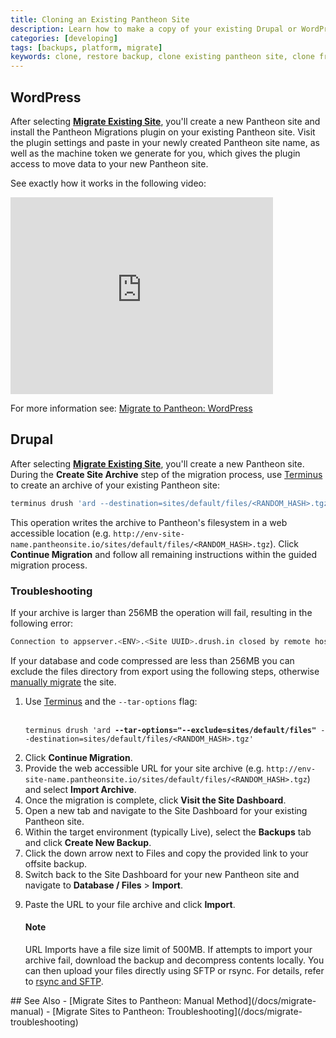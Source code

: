 ```yaml
---
title: Cloning an Existing Pantheon Site
description: Learn how to make a copy of your existing Drupal or WordPress site code, files, and database.
categories: [developing]
tags: [backups, platform, migrate]
keywords: clone, restore backup, clone existing pantheon site, clone from pantheon backup, clone pantheon site, copy pantheon site
---
```


## WordPress
After selecting **[Migrate Existing Site](https://dashboard.pantheon.io/sites/migrate/)**, you'll create a new Pantheon site and install the Pantheon Migrations plugin on your existing Pantheon site. Visit the plugin settings and paste in your newly created Pantheon site name, as well as the machine token we generate for you, which gives the plugin access to move data to your new Pantheon site.

See exactly how it works in the following video:
<iframe width="420" height="315" src="https://www.youtube.com/embed/3_DjdIueKM4" frameborder="0" allowfullscreen></iframe>

For more information see: [Migrate to Pantheon: WordPress](/docs/migrate-wordpress)

## Drupal
After selecting **[Migrate Existing Site](https://dashboard.pantheon.io/sites/migrate/)**, you'll create a new Pantheon site. During the **Create Site Archive** step of the migration process, use [Terminus](/docs/terminus) to create an archive of your existing Pantheon site:

```bash
terminus drush 'ard --destination=sites/default/files/<RANDOM_HASH>.tgz'
```

This operation writes the archive to Pantheon's filesystem in a web accessible location (e.g. `http://env-site-name.pantheonsite.io/sites/default/files/<RANDOM_HASH>.tgz`). Click **Continue Migration** and follow all remaining instructions within the guided migration process.

### Troubleshooting
If your archive is larger than 256MB the operation will fail, resulting in the following error:

```bash
Connection to appserver.<ENV>.<Site UUID>.drush.in closed by remote host.
```

If your database and code compressed are less than 256MB you can exclude the files directory from export using the following steps, otherwise [manually migrate](/docs/migrate-manual) the site.

<ol><li>Use <a href="/docs/terminus">Terminus</a> and the <code>--tar-options</code> flag:<br><br>
<pre><code class="bash hljs">terminus drush <span class="hljs-string">'ard <b>--tar-options="--exclude=sites/default/files"</b> --destination=sites/default/files/&lt;RANDOM_HASH&gt;.tgz'</span></code></pre></li></ol>

2. Click **Continue Migration**.
3. Provide the web accessible URL for your site archive (e.g. `http://env-site-name.pantheonsite.io/sites/default/files/<RANDOM_HASH>.tgz`) and select **Import Archive**.
4. Once the migration is complete, click **Visit the Site Dashboard**.
5. Open a new tab and navigate to the Site Dashboard for your existing Pantheon site.
6. Within the target environment (typically Live), select the **Backups** tab and click **Create New Backup**.
7. Click the down arrow next to Files and copy the provided link to your offsite backup.
8. Switch back to the Site Dashboard for your new Pantheon site and navigate to **Database / Files** > **Import**.
<ol start="9"><li>Paste the URL to your file archive and click <b>Import</b>.
 <div class="alert alert-info">
 <h4>Note</h4>
 URL Imports have a file size limit of 500MB. If attempts to import your archive fail, download the backup and decompress contents locally. You can then upload your files directly using SFTP or rsync. For details, refer to <a href="/docs/rsync-and-sftp">rsync and SFTP</a>.
 </div>
</li></ol>
## See Also
- [Migrate Sites to Pantheon: Manual Method](/docs/migrate-manual)
- [Migrate Sites to Pantheon: Troubleshooting](/docs/migrate-troubleshooting)

